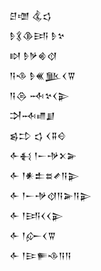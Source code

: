 <div class='block'>
<div class='line'>𒆪𒌝 𒆬𒌓</div>
<div class='line'>𒊩𒃽𒆠𒅀 𒊩𒆳</div>
<div class='line'>𒊭 𒊩𒃻𒄯𒋼</div>
<div class='line'>𒀀𒈾 𒊩𒌍𒆥𒌋𒐊</div>
<div class='line'>𒀀𒁲 𒁄𒆳𒌋𒉌</div>
<div class='line'>𒋫𒁄𒈛𒋗</div>
<div class='line'>𒌗𒄞 𒌓 𒌋𒐉𒄰</div>
<div class='line'>𒅆𒈬 𒁹𒀸𒋩𒉽𒅕</div>
<div class='line'>𒅆 𒁹𒀭𒉺𒊺𒍦𒀀𒉌</div>
<div class='line'>𒅆 𒁹𒀸𒋩𒋼𒀀𒅕𒀀𒉌</div>
<div class='line'>𒅆 𒁹𒅀𒌋𒌋𒉌</div>
<div class='line'>𒅆 𒁹𒅎𒌋𒐊</div>
<div class='line'>𒅆 𒁹𒄿𒊓𒈾𒀀𒀀</div>
</div>